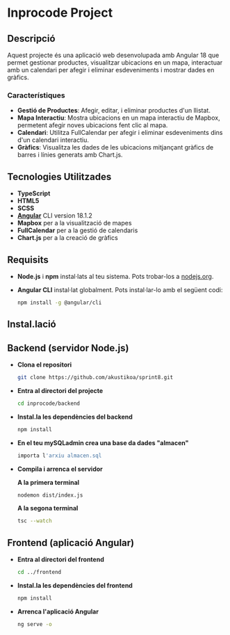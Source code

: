 # Inprocode Project

## Descripció

Aquest projecte és una aplicació web desenvolupada amb Angular 18 que permet gestionar productes, visualitzar ubicacions en un mapa, interactuar amb un calendari per afegir i eliminar esdeveniments i mostrar dades en gràfics.

### Característiques

- **Gestió de Productes**: Afegir, editar, i eliminar productes d'un llistat.
- **Mapa Interactiu**: Mostra ubicacions en un mapa interactiu de Mapbox, permetent afegir noves ubicacions fent clic al mapa.
- **Calendari**: Utilitza FullCalendar per afegir i eliminar esdeveniments dins d'un calendari interactiu.
- **Gràfics**: Visualitza les dades de les ubicacions mitjançant gràfics de barres i línies generats amb Chart.js.

## Tecnologies Utilitzades

- **TypeScript**
- **HTML5**
- **SCSS**
- **[Angular](https://angular.dev/installation)** CLI version 18.1.2
- **Mapbox** per a la visualització de mapes
- **FullCalendar** per a la gestió de calendaris
- **Chart.js** per a la creació de gràfics

## Requisits

- **Node.js** i **npm** instal·lats al teu sistema. Pots trobar-los a [nodejs.org](https://nodejs.org/en).
- **Angular CLI** instal·lat globalment. Pots instal·lar-lo amb el següent codi:

  ```bash
  npm install -g @angular/cli
  ```

## Instal.lació

## Backend (servidor Node.js)

- **Clona el repositori**

  ```bash
  git clone https://github.com/akustikoa/sprint8.git

  ```

- **Entra al directori del projecte**

  ```bash
  cd inprocode/backend

  ```

- **Instal.la les dependències del backend**

  ```bash
  npm install

  ```

- **En el teu mySQLadmin crea una base da dades "almacen"**

  ```bash
  importa l'arxiu almacen.sql

  ```

- **Compila i arrenca el servidor**

  **A la primera terminal**

  ```bash
  nodemon dist/index.js
  ```

  **A la segona terminal**

  ```bash
  tsc --watch
  ```

## Frontend (aplicació Angular)

- **Entra al directori del frontend**

  ```bash
  cd ../frontend
  ```

- **Instal.la les dependències del frontend**

  ```bash
  npm install
  ```

- **Arrenca l'aplicació Angular**

  ```bash
  ng serve -o
  ```
